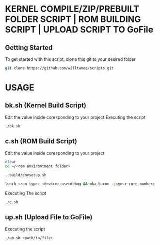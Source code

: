 # KERNEL COMPILE/ZIP/PREBUILT FOLDER SCRIPT | ROM BUILDING SCRIPT | UPLOAD SCRIPT TO GoFile

## Getting Started
To get started with this script, clone this git to your desired folder
```bash
git clone https://github.com/willtanoe/scripts.git
```
# USAGE

## bk.sh (Kernel Build Script)
Edit the value inside coresponding to your project
Executing the script
```bash
./bk.sh
```

## c.sh (ROM Build Script)
Edit the value inside coresponding to your project
```bash
clear
cd ~/<rom environtment folder>

. build/envsetup.sh

lunch <rom type>_<device>-userdebug && mka bacon -j<your core number> | tee "build-log-$(date '+%Y%m%d-%H%M').txt"
```
Executing The script
```bash
./c.sh
```

## up.sh (Upload File to GoFile)
Executing the script
```bash
./up.sh <path/to/file>
```






